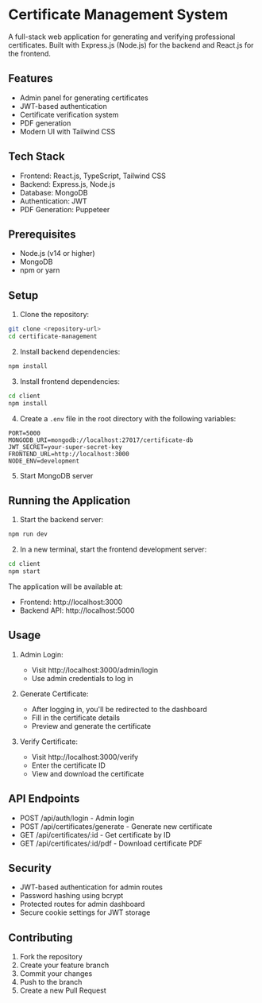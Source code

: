 # Certificate Management System

A full-stack web application for generating and verifying professional certificates. Built with Express.js (Node.js) for the backend and React.js for the frontend.

## Features

- Admin panel for generating certificates
- JWT-based authentication
- Certificate verification system
- PDF generation
- Modern UI with Tailwind CSS

## Tech Stack

- Frontend: React.js, TypeScript, Tailwind CSS
- Backend: Express.js, Node.js
- Database: MongoDB
- Authentication: JWT
- PDF Generation: Puppeteer

## Prerequisites

- Node.js (v14 or higher)
- MongoDB
- npm or yarn

## Setup

1. Clone the repository:
```bash
git clone <repository-url>
cd certificate-management
```

2. Install backend dependencies:
```bash
npm install
```

3. Install frontend dependencies:
```bash
cd client
npm install
```

4. Create a `.env` file in the root directory with the following variables:
```
PORT=5000
MONGODB_URI=mongodb://localhost:27017/certificate-db
JWT_SECRET=your-super-secret-key
FRONTEND_URL=http://localhost:3000
NODE_ENV=development
```

5. Start MongoDB server

## Running the Application

1. Start the backend server:
```bash
npm run dev
```

2. In a new terminal, start the frontend development server:
```bash
cd client
npm start
```

The application will be available at:
- Frontend: http://localhost:3000
- Backend API: http://localhost:5000

## Usage

1. Admin Login:
   - Visit http://localhost:3000/admin/login
   - Use admin credentials to log in

2. Generate Certificate:
   - After logging in, you'll be redirected to the dashboard
   - Fill in the certificate details
   - Preview and generate the certificate

3. Verify Certificate:
   - Visit http://localhost:3000/verify
   - Enter the certificate ID
   - View and download the certificate

## API Endpoints

- POST /api/auth/login - Admin login
- POST /api/certificates/generate - Generate new certificate
- GET /api/certificates/:id - Get certificate by ID
- GET /api/certificates/:id/pdf - Download certificate PDF

## Security

- JWT-based authentication for admin routes
- Password hashing using bcrypt
- Protected routes for admin dashboard
- Secure cookie settings for JWT storage

## Contributing

1. Fork the repository
2. Create your feature branch
3. Commit your changes
4. Push to the branch
5. Create a new Pull Request 